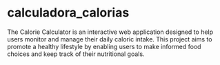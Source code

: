 # calculadora_calorias
The Calorie Calculator is an interactive web application designed to help users monitor and manage their daily caloric intake. This project aims to promote a healthy lifestyle by enabling users to make informed food choices and keep track of their nutritional goals.
